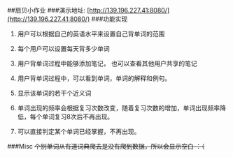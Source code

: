##扇贝小作业
###演示地址:
[http://139.196.227.41:8080/](http://139.196.227.41:8080/)
###功能实现
1. 用户可以根据自己的英语水平来设置自己背单词的范围

2. 每个用户可以设置每天背多少单词

3. 用户背单词过程中能够添加笔记， 也可以查看其他用户共享的笔记

4. 用户背单词过程中，可以看到单词，单词的解释和例句。

5. 显示该单词的若干个近义词
6. 单词出现的频率会根据复习次数改变，随着复习次数的增加，单词出现频率降低，每个单词复习8次后不再出现。
7. 可以直接判定某个单词已经掌握，不再出现。  

###Misc
~~个别单词从有道词典爬去是没有爬到数据，所以会显示空白 ：（~~

